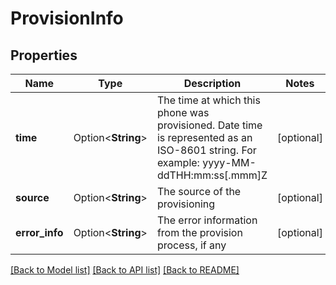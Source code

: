 # ProvisionInfo

## Properties

Name | Type | Description | Notes
------------ | ------------- | ------------- | -------------
**time** | Option<**String**> | The time at which this phone was provisioned. Date time is represented as an ISO-8601 string. For example: yyyy-MM-ddTHH:mm:ss[.mmm]Z | [optional]
**source** | Option<**String**> | The source of the provisioning | [optional]
**error_info** | Option<**String**> | The error information from the provision process, if any | [optional]

[[Back to Model list]](../README.md#documentation-for-models) [[Back to API list]](../README.md#documentation-for-api-endpoints) [[Back to README]](../README.md)


